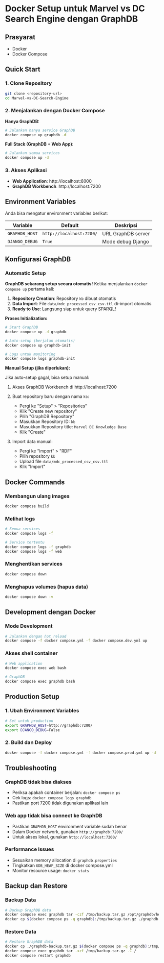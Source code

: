 # Docker Setup untuk Marvel vs DC Search Engine dengan GraphDB

## Prasyarat

- Docker
- Docker Compose

## Quick Start

### 1. Clone Repository
```bash
git clone <repository-url>
cd Marvel-vs-DC-Search-Engine
```

### 2. Menjalankan dengan Docker Compose

**Hanya GraphDB:**
```bash
# Jalankan hanya service GraphDB
docker compose up graphdb -d
```

**Full Stack (GraphDB + Web App):**
```bash
# Jalankan semua services
docker compose up -d
```

### 3. Akses Aplikasi

- **Web Application**: http://localhost:8000
- **GraphDB Workbench**: http://localhost:7200

## Environment Variables

Anda bisa mengatur environment variables berikut:

| Variable | Default | Deskripsi |
|----------|---------|-----------|
| `GRAPHDB_HOST` | `http://localhost:7200/` | URL GraphDB server |
| `DJANGO_DEBUG` | `True` | Mode debug Django |

## Konfigurasi GraphDB

### Automatic Setup

**GraphDB sekarang setup secara otomatis!** Ketika menjalankan `docker compose up` pertama kali:

1. **Repository Creation**: Repository `kb` dibuat otomatis
2. **Data Import**: File `data/mdc_processed_csv_csv.ttl` di-import otomatis
3. **Ready to Use**: Langsung siap untuk query SPARQL!

**Proses Initialization:**
```bash
# Start GraphDB
docker compose up -d graphdb

# Auto-setup (berjalan otomatis)
docker compose up graphdb-init

# Logs untuk monitoring
docker compose logs graphdb-init
```

**Manual Setup (jika diperlukan):**

Jika auto-setup gagal, bisa setup manual:

1. Akses GraphDB Workbench di http://localhost:7200
2. Buat repository baru dengan nama `kb`:
   - Pergi ke "Setup" > "Repositories" 
   - Klik "Create new repository"
   - Pilih "GraphDB Repository"
   - Masukkan Repository ID: `kb`
   - Masukkan Repository title: `Marvel DC Knowledge Base`
   - Klik "Create"

3. Import data manual:
   - Pergi ke "Import" > "RDF"
   - Pilih repository `kb`
   - Upload file `data/mdc_processed_csv_csv.ttl`
   - Klik "Import"

## Docker Commands

### Membangun ulang images
```bash
docker compose build
```

### Melihat logs
```bash
# Semua services
docker compose logs -f

# Service tertentu
docker compose logs -f graphdb
docker compose logs -f web
```

### Menghentikan services
```bash
docker compose down
```

### Menghapus volumes (hapus data)
```bash
docker compose down -v
```

## Development dengan Docker

### Mode Development
```bash
# Jalankan dengan hot reload
docker compose -f docker compose.yml -f docker compose.dev.yml up
```

### Akses shell container
```bash
# Web application
docker compose exec web bash

# GraphDB
docker compose exec graphdb bash
```

## Production Setup

### 1. Ubah Environment Variables
```bash
# Set untuk production
export GRAPHDB_HOST=http://graphdb:7200/
export DJANGO_DEBUG=False
```

### 2. Build dan Deploy
```bash
docker compose -f docker compose.yml -f docker compose.prod.yml up -d
```

## Troubleshooting

### GraphDB tidak bisa diakses
- Periksa apakah container berjalan: `docker compose ps`
- Cek logs: `docker compose logs graphdb`
- Pastikan port 7200 tidak digunakan aplikasi lain

### Web app tidak bisa connect ke GraphDB
- Pastikan `GRAPHDB_HOST` environment variable sudah benar
- Dalam Docker network, gunakan `http://graphdb:7200/`
- Untuk akses lokal, gunakan `http://localhost:7200/`

### Performance Issues
- Sesuaikan memory allocation di `graphdb.properties`
- Tingkatkan `GDB_HEAP_SIZE` di docker compose.yml
- Monitor resource usage: `docker stats`

## Backup dan Restore

### Backup Data
```bash
# Backup GraphDB data
docker compose exec graphdb tar -czf /tmp/backup.tar.gz /opt/graphdb/home
docker cp $(docker compose ps -q graphdb):/tmp/backup.tar.gz ./graphdb-backup.tar.gz
```

### Restore Data
```bash
# Restore GraphDB data
docker cp ./graphdb-backup.tar.gz $(docker compose ps -q graphdb):/tmp/backup.tar.gz
docker compose exec graphdb tar -xzf /tmp/backup.tar.gz -C /
docker compose restart graphdb
``` 
